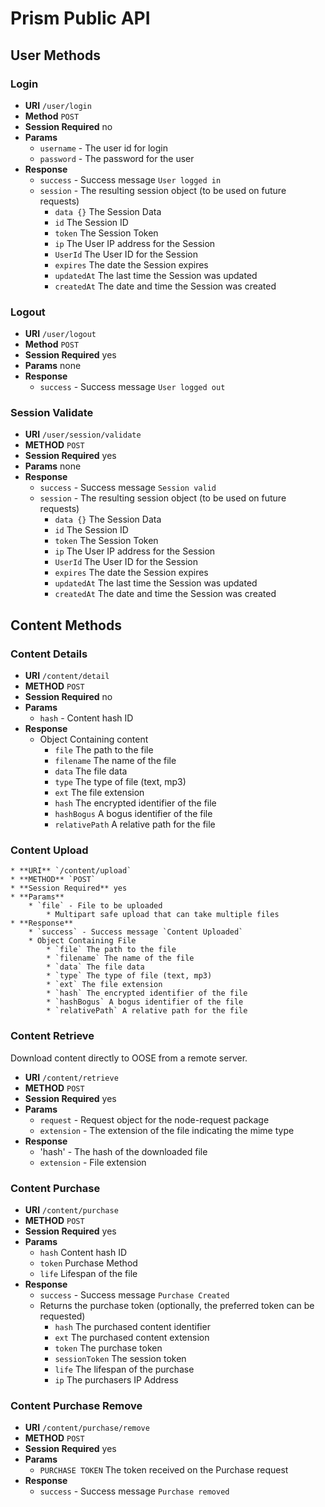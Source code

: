 # Prism Public API

## User Methods

### Login

* **URI** `/user/login`
* **Method** `POST`
* **Session Required** no
* **Params**
    * `username` - The user id for login
    * `password` - The password for the user
* **Response**
    * `success` - Success message `User logged in`
    * `session` - The resulting session object (to be used on future requests)
        * `data {}` The Session Data
        * `id` The Session ID
        * `token` The Session Token
        * `ip` The User IP address for the Session
        * `UserId` The User ID for the Session
        * `expires` The date the Session expires
        * `updatedAt` The last time the Session was updated
        * `createdAt` The date and time the Session was created

### Logout

* **URI** `/user/logout`
* **Method** `POST`
* **Session Required** yes
* **Params** none
* **Response**
    * `success` - Success message `User logged out`

### Session Validate

* **URI** `/user/session/validate`
* **METHOD** `POST`
* **Session Required** yes
* **Params** none
* **Response**
    * `success` - Success message `Session valid`
    * `session` - The resulting session object (to be used on future requests)
        * `data {}` The Session Data
        * `id` The Session ID
        * `token` The Session Token
        * `ip` The User IP address for the Session
        * `UserId` The User ID for the Session
        * `expires` The date the Session expires
        * `updatedAt` The last time the Session was updated
        * `createdAt` The date and time the Session was created

## Content Methods

### Content Details

* **URI** `/content/detail`
* **METHOD** `POST`
* **Session Required** no
* **Params**
    * `hash` - Content hash ID
* **Response**
    * Object Containing content
        * `file` The path to the file
        * `filename` The name of the file
        * `data` The file data
        * `type` The type of file (text, mp3)
        * `ext` The file extension
        * `hash` The encrypted identifier of the file
        * `hashBogus` A bogus identifier of the file
        * `relativePath` A relative path for the file
    
### Content Upload

    * **URI** `/content/upload`
    * **METHOD** `POST`
    * **Session Required** yes
    * **Params**
        * `file` - File to be uploaded
            * Multipart safe upload that can take multiple files
    * **Response**
        * `success` - Success message `Content Uploaded`
        * Object Containing File
            * `file` The path to the file
            * `filename` The name of the file
            * `data` The file data
            * `type` The type of file (text, mp3)
            * `ext` The file extension
            * `hash` The encrypted identifier of the file
            * `hashBogus` A bogus identifier of the file
            * `relativePath` A relative path for the file

### Content Retrieve

Download content directly to OOSE from a remote server.

* **URI** `/content/retrieve`
* **METHOD** `POST`
* **Session Required** yes
* **Params**
    * `request` - Request object for the node-request package
    * `extension` - The extension of the file indicating the mime type
* **Response**
    * 'hash' - The hash of the downloaded file
    * `extension` - File extension

### Content Purchase
    
* **URI** `/content/purchase`
* **METHOD** `POST`
* **Session Required** yes
* **Params**
    * `hash` Content hash ID
    * `token` Purchase Method
    * `life` Lifespan of the file
* **Response**
    * `success` - Success message `Purchase Created`
    * Returns the purchase token (optionally, the preferred token can be requested)
        * `hash` The purchased content identifier
        * `ext` The purchased content extension
        * `token` The purchase token
        * `sessionToken` The session token
        * `life` The lifespan of the purchase
        * `ip` The purchasers IP Address
    
### Content Purchase Remove
    
* **URI** `/content/purchase/remove`
* **METHOD** `POST`
* **Session Required** yes
* **Params**
    * `PURCHASE TOKEN` The token received on the Purchase request
* **Response**
    * `success` - Success message `Purchase removed`